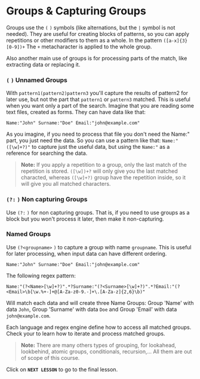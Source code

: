 # Groups & Capturing Groups

Groups use the `(` `)` symbols (like alternations, but the `|` symbol is not needed).
They are useful for creating blocks of patterns, so you can apply repetitions or other modifiers to them as a whole.
In the pattern `([a-x]{3}[0-9])+` The `+` metacharacter is applied to the whole group.

Also another main use of groups is for processing parts of the match, like extracting data or replacing it.

### `(` `)` Unnamed Groups
With `pattern1(pattern2)pattern3` you'll capture the results of pattern2 for later use, but not the part that `pattern1` or `pattern3` matched.
This is useful when you want only a part of the search. Imagine that you are reading some text files, created as forms. They can have data like that:
```
Name:"John" Surname:"Doe" Email:"john@example.com"
```
As you imagine, if you need to process that file you don't need the Name:" part, you just need the data.
So you can use a pattern like that: `Name:"([\w]+?)"` to capture just the useful data, but using the `Name:"` as a reference for searching the data.

>**Note:** If you apply a repetition to a group, only the last match of the repetition is stored. `([\w])+?` will only give you the last matched characted, whereas `([\w]+?)` group have the repetition inside, so it will give you all matched characters.

### `(?:` `)` Non capturing Groups
Use `(?:` `)` for non capturing groups. That is, if you need to use groups as a block but you won't process it later, then make it non-capturing.

### Named Groups
Use `(?<groupname>` `)` to capture a group with name `groupname`. This is useful for later processing, when input data can have different ordering.

```
Name:"John" Surname:"Doe" Email:"john@example.com"
```
The following regex pattern:
```regex
Name:"(?<Name>[\w]+?)".*?Surname:"(?<Surname>[\w]+?)".*?Email:"(?<Email>\b[\w.%+-]+@[A-Za-z0-9.-]+\.[A-Za-z]{2,6}\b)"
```
Will match each data and will create three Name Groups: Group 'Name' with data `John`, Group 'Surname' with data `Doe` and Group 'Email' with data `john@example.com`.

Each language and regex engine define how to access all matched groups. Check your to learn how to iterate and process matched groups.

>**Note:** There are many others types of grouping, for lookahead, lookbehind, atomic groups, conditionals, recursion,...
All them are out of scope of this course.

Click on **`NEXT LESSON`** to go to the final lesson.